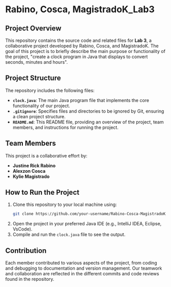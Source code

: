 # Rabino, Cosca, MagistradoK_Lab3

## Project Overview
This repository contains the source code and related files for **Lab 3**, a collaborative project developed by Rabino, Cosca, and MagistradoK. The goal of this project is to briefly describe the main purpose or functionality of the project, "create a clock program in Java that displays to convert seconds, minutes and hours".

## Project Structure
The repository includes the following files:
- **`clock.java`**: The main Java program file that implements the core functionality of our project.
- **`.gitignore`**: Specifies files and directories to be ignored by Git, ensuring a clean project structure.
- **`README.md`**: This README file, providing an overview of the project, team members, and instructions for running the project.

## Team Members
This project is a collaborative effort by:
- **Justine Rick Rabino**
- **Alexzon Cosca**
- **Kylie Magistrado**

## How to Run the Project
1. Clone this repository to your local machine using:
    ```bash
    git clone https://github.com/your-username/Rabino-Cosca-MagistradoK_Lab3.git
    ```
2. Open the project in your preferred Java IDE (e.g., IntelliJ IDEA, Eclipse, VsCode).
3. Compile and run the `clock.java` file to see the output.

## Contribution
Each member contributed to various aspects of the project, from coding and debugging to documentation and version management. Our teamwork and collaboration are reflected in the different commits and code reviews found in the repository.



